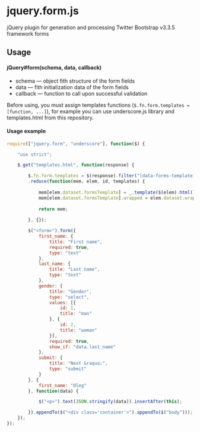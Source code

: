 jquery.form.js
===========

jQuery plugin for generation and processing Twitter Bootstrap v3.3.5 framework forms

Usage
-----

#### jQuery#form(schema, data, callback)

* schema — object fith structure of the form fields
* data — fith initialization data of the form fields
* callback — function to call upon successful validation

Before using, you must assign templates functions (`$.fn.form.templates = [function, ...]`), for example you can use underscore.js library and templates.html from this repository.

#### Usage example

```javascript
require(["jquery.form", "underscore"], function($) {

    "use strict";

    $.get("templates.html", function(response) {

    	$.fn.form.templates = $(response).filter("[data-forms-template]").get()
    	.reduce(function(mem, elem, id, templates) {
    
    		mem[elem.dataset.formsTemplate] = _.template($(elem).html());
    		mem[elem.dataset.formsTemplate].wrapped = elem.dataset.wrapped !== "false";
    
    		return mem;
    
    	}, {});

        $("<form>").form({
            first_name: {
                title: "First name",
                required: true,
                type: "text"
            },
            last_name: {
                title: "Last name",
                type: "text"
            },
            gender: {
                title: "Gender",
                type: "select",
                values: [{
                    id: 1,
                    title: "man"
                }, {
                    id: 2,
                    title: "woman"
                }],
                required: true,
                show_if: "data.last_name"
            },
            submit: {
                title: "Next &raquo;",
                type: "submit"
            }
        }, {
            first_name: "Oleg"
        }, function(data) {

            $("<p>").text(JSON.stringify(data)).insertAfter(this);

        }).appendTo($("<div class='container'>").appendTo($("body")));
    });
});
```
